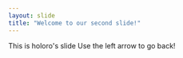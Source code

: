 ```yaml
---
layout: slide
title: "Welcome to our second slide!"
---
```

This is holoro's slide
Use the left arrow to go back!